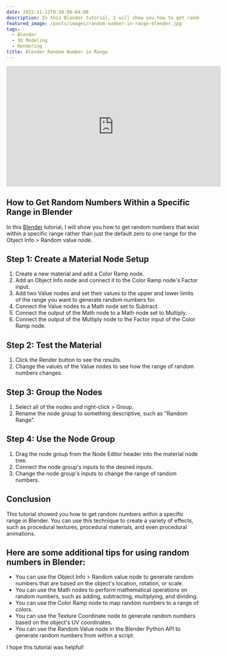 ```yaml
---
date: 2022-11-12T8:30:00-04:00
description: In this Blender tutorial, I will show you how to get random numbers that exist within a specific range rather than just the default zero to one range.
featured_image: /posts/images/random-number-in-range-blender.jpg
tags:
  - Blender
  - 3D Modeling
  - Rendering
title: Blender Random Number in Range
---
```


<div class="iframe-16-9-container">
<iframe class="youTubeIframe" width="560" height="315" src="https://www.youtube.com/embed/i9JTQ8S63x0?rel=0" title="YouTube video player" frameborder="0" allow="accelerometer; autoplay; clipboard-write; encrypted-media; gyroscope; picture-in-picture; web-share" allowfullscreen></iframe>
</div>

## How to Get Random Numbers Within a Specific Range in Blender

In this [Blender](./blender.md) tutorial, I will show you how to get random numbers that exist within a specific range rather than just the default zero to one range for the Object Info > Random value node.

## Step 1: Create a Material Node Setup

1. Create a new material and add a Color Ramp node.
2. Add an Object Info node and connect it to the Color Ramp node's Factor input.
3. Add two Value nodes and set their values to the upper and lower limits of the range you want to generate random numbers for.
4. Connect the Value nodes to a Math node set to Subtract.
5. Connect the output of the Math node to a Math node set to Multiply.
6. Connect the output of the Multiply node to the Factor input of the Color Ramp node.

## Step 2: Test the Material

1. Click the Render button to see the results.
2. Change the values of the Value nodes to see how the range of random numbers changes.

## Step 3: Group the Nodes

1. Select all of the nodes and right-click > Group.
2. Rename the node group to something descriptive, such as "Random Range".

## Step 4: Use the Node Group

1. Drag the node group from the Node Editor header into the material node tree.
2. Connect the node group's inputs to the desired inputs.
3. Change the node group's inputs to change the range of random numbers.

## Conclusion

This tutorial showed you how to get random numbers within a specific range in Blender. You can use this technique to create a variety of effects, such as procedural textures, procedural materials, and even procedural animations.

## Here are some additional tips for using random numbers in Blender:

- You can use the Object Info > Random value node to generate random numbers that are based on the object's location, rotation, or scale.
- You can use the Math nodes to perform mathematical operations on random numbers, such as adding, subtracting, multiplying, and dividing.
- You can use the Color Ramp node to map random numbers to a range of colors.
- You can use the Texture Coordinate node to generate random numbers based on the object's UV coordinates.
- You can use the Random Value node in the Blender Python API to generate random numbers from within a script.

I hope this tutorial was helpful!
